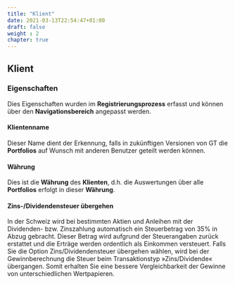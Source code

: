 ```yaml
---
title: "Klient"
date: 2021-03-13T22:54:47+01:00
draft: false
weight : 2
chapter: true
---
```

## Klient

### Eigenschaften
Dies Eigenschaften wurden im **Registrierungsprozess** erfasst und können über den **Navigationsbereich** angepasst werden.

#### Klientenname
Dieser Name dient der Erkennung, falls in zukünftigen Versionen von GT die **Portfolios** auf Wunsch mit anderen Benutzer  geteilt werden können.

#### Währung
Dies ist die **Währung** des **Klienten**, d.h. die Auswertungen über alle **Portfolios** erfolgt in dieser **Währung**.

#### Zins-/Dividendensteuer übergehen
In der Schweiz wird bei bestimmten Aktien und Anleihen mit der Dividenden- bzw. Zinszahlung automatisch ein Steuerbetrag von 35% in Abzug gebracht. Dieser Betrag wird aufgrund der Steuerangaben zurück erstattet und die Erträge werden ordentlich als Einkommen versteuert. Falls Sie die Option Zins/Dividendensteuer übergehen wählen, wird  bei der Gewinnberechnung die Steuer beim Transaktionstyp »Zins/Dividende« übergangen. Somit erhalten Sie eine bessere Vergleichbarkeit der Gewinne von unterschiedlichen Wertpapieren.
